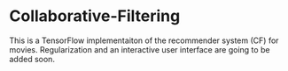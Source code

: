 # Collaborative-Filtering
This is a TensorFlow implementaiton of the recommender system (CF) for movies. Regularization and an interactive user interface are going to be added soon. 
